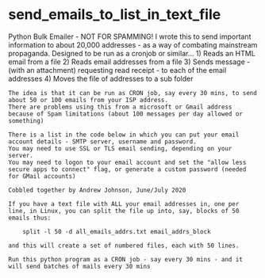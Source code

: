 # send_emails_to_list_in_text_file
Python Bulk Emailer - NOT FOR SPAMMING!
    I wrote this to send important information to about 20,000 addresses - as a way of combating mainstream propaganda.
    Designed to be run as a cronjob or similar...
    1) Reads an HTML email from a file
    2) Reads email addresses from a file
    3) Sends message - (with an attachment) requesting read receipt - to each of the email addresses
    4) Moves the file of addresses to a sub folder
 
    The idea is that it can be run as CRON job, say every 30 mins, to send about 50 or 100 emails from your ISP address.
    There are problems using this from a microsoft or Gmail address because of Spam limitations (about 100 messages per day allowed or something)
    
    There is a list in the code below in which you can put your email account details - SMTP server, username and password.
    You may need to use SSL or TLS email sending, depending on your server.
    You may need to logon to your email account and set the "allow less secure apps to connect" flag, or generate a custom password (needed for GMail accounts)
    
    Cobbled together by Andrew Johnson, June/July 2020
    
    If you have a text file with ALL your email addresses in, one per line, in Linux, you can split the file up into, say, blocks of 50 emails thus:
    
        split -l 50 -d all_emails_addrs.txt email_addrs_block 
    
    and this will create a set of numbered files, each with 50 lines.
    
    Run this python program as a CRON job - say every 30 mins - and it will send batches of mails every 30 mins
